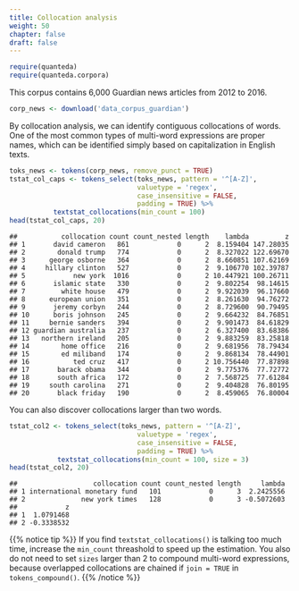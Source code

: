 ```yaml
---
title: Collocation analysis
weight: 50
chapter: false
draft: false
---
```



```r
require(quanteda)
require(quanteda.corpora)
```

This corpus contains 6,000 Guardian news articles from 2012 to 2016.


```r
corp_news <- download('data_corpus_guardian')
```




By collocation analysis, we can identify contiguous collocations of words. One of the most common types of multi-word expressions are proper names, which can be identified simply based on capitalization in English texts.


```r
toks_news <- tokens(corp_news, remove_punct = TRUE)
tstat_col_caps <- tokens_select(toks_news, pattern = '^[A-Z]', 
                                valuetype = 'regex', 
                                case_insensitive = FALSE, 
                                padding = TRUE) %>% 
           textstat_collocations(min_count = 100)
head(tstat_col_caps, 20)
```

```
##           collocation count count_nested length    lambda         z
## 1       david cameron   861            0      2  8.159404 147.28035
## 2        donald trump   774            0      2  8.327022 122.69670
## 3      george osborne   364            0      2  8.660851 107.62169
## 4     hillary clinton   527            0      2  9.106770 102.39787
## 5            new york  1016            0      2 10.447921 100.26711
## 6       islamic state   330            0      2  9.802254  98.14615
## 7         white house   479            0      2  9.922039  96.17660
## 8      european union   351            0      2  8.261630  94.76272
## 9       jeremy corbyn   244            0      2  8.729600  90.79495
## 10      boris johnson   245            0      2  9.664232  84.76851
## 11     bernie sanders   394            0      2  9.901473  84.61829
## 12 guardian australia   237            0      2  6.327400  83.68386
## 13   northern ireland   205            0      2  9.883259  83.25818
## 14        home office   216            0      2  9.681956  78.79434
## 15        ed miliband   174            0      2  9.868134  78.44901
## 16           ted cruz   417            0      2 10.756440  77.87898
## 17       barack obama   344            0      2  9.775376  77.72772
## 18       south africa   172            0      2  7.568725  77.61284
## 19     south carolina   271            0      2  9.404828  76.80195
## 20       black friday   190            0      2  8.459065  76.80004
```

You can also discover collocations larger than two words.


```r
tstat_col2 <- tokens_select(toks_news, pattern = '^[A-Z]', 
                                valuetype = 'regex', 
                                case_insensitive = FALSE, 
                                padding = TRUE) %>% 
            textstat_collocations(min_count = 100, size = 3)
head(tstat_col2, 20)
```

```
##                   collocation count count_nested length     lambda
## 1 international monetary fund   101            0      3  2.2425556
## 2              new york times   128            0      3 -0.5072603
##            z
## 1  1.0791468
## 2 -0.3338532
```

{{% notice tip %}}
If you find `textstat_collocations()` is talking too much time, increase the `min_count` threashold to speed up the estimation. You also do not need to set `sizes` larger than 2 to compound multi-word expressions, because overlapped collocations are chained if `join = TRUE` in `tokens_compound()`.
{{% /notice %}}
